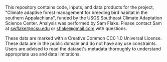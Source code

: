 This repository contains code, inputs, and data products for the project, "Climate adaptive forest management for breeding bird habitat in the southern Appalachians", funded by the USGS Southeast Climate Adaptation Science Center. Analysis was performed by Sam Flake. Please contact Sam at swflake@ncsu.edu or sflake@gmail.com with questions.

These data are marked with a Creative Common CC0 1.0 Universal License. These data are in the public domain and do not have any use constraints. Users are advised to read the dataset's metadata thoroughly to understand appropriate use and data limitations.
